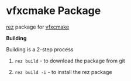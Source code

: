 # vfxcmake Package

[rez](https://github.com/nerdvegas/rez) package for [vfxcmake](https://github.com/Jawabiscuit/vfxcmake)

__Building__

Building is a 2-step process

1. `rez build` - to download the package from git

2. `rez build -i` - to install the rez package
